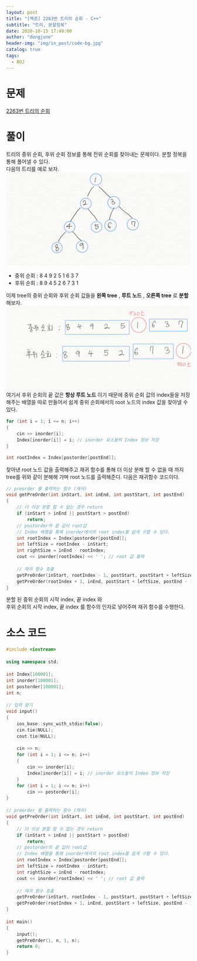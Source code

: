 ```yaml
---
layout: post
title: "[백준] 2263번 트리의 순회 - C++"
subtitle: "트리, 분할정복"
date: 2020-10-15 17:49:00
author: "dongjune"
header-img: "img/in_post/code-bg.jpg"
catalog: true
tags:
  - BOJ
---
```


# 문제

[2263번 트리의 순회](https://www.acmicpc.net/problem/2263)

# 풀이

트리의 중위 순회, 후위 순회 정보를 통해 전위 순회를 찾아내는 문제이다. 분할 정복을 통해 풀어낼 수 있다.  
다음의 트리를 예로 보자.  
![1](/assets/img/2263-1.png)

- 중위 순회 : 8 4 9 2 5 1 6 3 7
- 후위 순회 : 8 9 4 5 2 6 7 3 1

이제 tree의 중위 순회와 후위 순회 값들을 **왼쪽 tree** , **루트 노드** , **오른쪽 tree** 로 **분할**해보자.  
![2](/assets/img/2263-2.png)
여기서 후위 순회의 끝 값은 **항상 루트 노드** 이기 때문에 중위 순회 값의 index들을 저장해주는 배열을 따로 만들어서 쉽게 중위 순회에서의 root 노드의 index 값을 찾아낼 수 있다.

```c++
for (int i = 1; i <= n; i++)
{
    cin >> inorder[i];
    Index[inorder[i]] = i; // inorder 요소들의 Index 정보 저장
}
```

```c++
int rootIndex = Index[postorder[postEnd]];
```

찾아낸 root 노드 값을 출력해주고 재귀 함수를 통해 더 이상 분해 할 수 없을 때 까지 tree를 위와 같이 분해해 가며 root 노드를 출력해준다. 다음은 재귀함수 코드이다.

```c++
// preorder 를 출력하는 함수 (재귀)
void getPreOrder(int inStart, int inEnd, int postStart, int postEnd)
{
    // 더 이상 분할 할 수 없는 경우 return
    if (inStart > inEnd || postStart > postEnd)
        return;
    // postorder의 끝 값이 root값
    // Index 배열을 통해 inorder에서의 root index를 쉽게 구할 수 있다.
    int rootIndex = Index[postorder[postEnd]];
    int leftSize = rootIndex - inStart;
    int rightSize = inEnd - rootIndex;
    cout << inorder[rootIndex] << ' '; // root 값 출력

    // 재귀 함수 호출
    getPreOrder(inStart, rootIndex - 1, postStart, postStart + leftSize - 1);
    getPreOrder(rootIndex + 1, inEnd, postStart + leftSize, postEnd - 1);
}
```

분할 된 중위 순회의 시작 index, 끝 index 와  
후위 순회의 시작 index, 끝 index 를 함수의 인자로 넣어주며 재귀 함수를 수행한다.

# 소스 코드

```c++
#include <iostream>

using namespace std;

int Index[100001];
int inorder[100001];
int postorder[100001];
int n;

// 입력 받기
void input()
{
    ios_base::sync_with_stdio(false);
    cin.tie(NULL);
    cout.tie(NULL);

    cin >> n;
    for (int i = 1; i <= n; i++)
    {
        cin >> inorder[i];
        Index[inorder[i]] = i; // inorder 요소들의 Index 정보 저장
    }
    for (int i = 1; i <= n; i++)
        cin >> postorder[i];
}

// preorder 를 출력하는 함수 (재귀)
void getPreOrder(int inStart, int inEnd, int postStart, int postEnd)
{
    // 더 이상 분할 할 수 없는 경우 return
    if (inStart > inEnd || postStart > postEnd)
        return;
    // postorder의 끝 값이 root값
    // Index 배열을 통해 inorder에서의 root index를 쉽게 구할 수 있다.
    int rootIndex = Index[postorder[postEnd]];
    int leftSize = rootIndex - inStart;
    int rightSize = inEnd - rootIndex;
    cout << inorder[rootIndex] << ' '; // root 값 출력

    // 재귀 함수 호출
    getPreOrder(inStart, rootIndex - 1, postStart, postStart + leftSize - 1);
    getPreOrder(rootIndex + 1, inEnd, postStart + leftSize, postEnd - 1);
}

int main()
{
    input();
    getPreOrder(1, n, 1, n);
    return 0;
}

```
